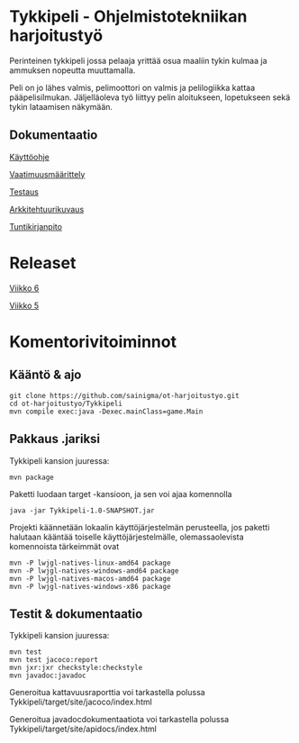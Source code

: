 # Tykkipeli - Ohjelmistotekniikan harjoitustyö

Perinteinen tykkipeli jossa pelaaja yrittää osua maaliin tykin kulmaa ja ammuksen nopeutta muuttamalla.

Peli on jo lähes valmis, pelimoottori on valmis ja pelilogiikka kattaa pääpelisilmukan. Jäljelläoleva työ liittyy pelin aloitukseen, lopetukseen sekä tykin lataamisen näkymään.

## Dokumentaatio

[Käyttöohje](/dokumentaatio/kayttoohje.md)

[Vaatimuusmäärittely](/dokumentaatio/vaatimusmaarittely.md)

[Testaus](/dokumenaatio/testaus.md)

[Arkkitehtuurikuvaus](/dokumentaatio/arkkitehtuuri.md)

[Tuntikirjanpito](/dokumentaatio/tuntikirjanpito.md)

# Releaset

[Viikko 6](https://github.com/sainigma/ot-harjoitustyo/releases/tag/0.8)

[Viikko 5](https://github.com/sainigma/ot-harjoitustyo/releases/tag/0.6)

# Komentorivitoiminnot

## Kääntö & ajo

    git clone https://github.com/sainigma/ot-harjoitustyo.git
    cd ot-harjoitustyo/Tykkipeli
    mvn compile exec:java -Dexec.mainClass=game.Main

## Pakkaus .jariksi

Tykkipeli kansion juuressa:

    mvn package

Paketti luodaan target -kansioon, ja sen voi ajaa komennolla

    java -jar Tykkipeli-1.0-SNAPSHOT.jar

Projekti käännetään lokaalin käyttöjärjestelmän perusteella, jos paketti halutaan kääntää toiselle käyttöjärjestelmälle, olemassaolevista komennoista tärkeimmät ovat
    
    mvn -P lwjgl-natives-linux-amd64 package
    mvn -P lwjgl-natives-windows-amd64 package
    mvn -P lwjgl-natives-macos-amd64 package
    mvn -P lwjgl-natives-windows-x86 package

## Testit & dokumentaatio

Tykkipeli kansion juuressa:

    mvn test
    mvn test jacoco:report
    mvn jxr:jxr checkstyle:checkstyle
    mvn javadoc:javadoc

Generoitua kattavuusraporttia voi tarkastella polussa Tykkipeli/target/site/jacoco/index.html

Generoitua javadocdokumentaatiota voi tarkastella polussa Tykkipeli/target/site/apidocs/index.html